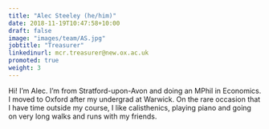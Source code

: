 ```yaml
---
title: "Alec Steeley (he/him)"
date: 2018-11-19T10:47:58+10:00
draft: false
image: "images/team/AS.jpg"
jobtitle: "Treasurer"
linkedinurl: mcr.treasurer@new.ox.ac.uk
promoted: true
weight: 3
---
```


Hi! I’m Alec. I’m from Stratford-upon-Avon and doing an MPhil in Economics. I moved to Oxford after my undergrad at Warwick. On the rare occasion that I have time outside my course, I like calisthenics, playing piano and going on very long walks and runs with my friends.


